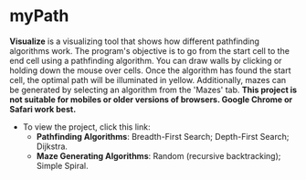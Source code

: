 # myPath

**Visualize** is a visualizing tool that shows how different pathfinding algorithms work. The program's objective is to go from the start cell to the end cell using a pathfinding algorithm. You can draw walls by clicking or holding down the mouse over cells. Once the algorithm has found the start cell, the optimal path will be illuminated in yellow. Additionally, mazes can be generated by selecting an algorithm from the 'Mazes' tab. **This project is not suitable for mobiles or older versions of browsers. Google Chrome or Safari work best.**
  * To view the project, click this link:
    * **Pathfinding Algorithms**:  Breadth-First Search; Depth-First Search; Dijkstra.
    * **Maze Generating Algorithms**: Random (recursive backtracking); Simple Spiral.
